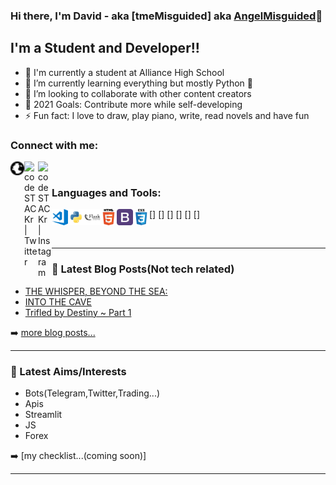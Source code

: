 ### Hi there, I'm David - aka [tmeMisguided] aka [AngelMisguided][website]👋

## I'm a Student and Developer!!

- 🔭 I'm currently a student at Alliance High School
- 🌱 I’m currently learning everything but mostly Python 🤣
- 👯 I’m looking to collaborate with other content creators
- 🥅 2021 Goals: Contribute more while self-developing
- ⚡ Fun fact: I love to draw, play piano, write, read novels and have fun

### Connect with me:

[<img align="left" alt="codeSTACKr.com" width="22px" src="https://raw.githubusercontent.com/iconic/open-iconic/master/svg/globe.svg" />][website]
[<img align="left" alt="codeSTACKr | Twitter" width="22px" src="https://cdn.jsdelivr.net/npm/simple-icons@v3/icons/twitter.svg" />][twitter]
[<img align="left" alt="codeSTACKr | Instagram" width="22px" src="https://cdn.jsdelivr.net/npm/simple-icons@v3/icons/instagram.svg" />][instagram]

<br />

### Languages and Tools:

[<img align="left" alt="Visual Studio Code" width="26px" src="https://raw.githubusercontent.com/github/explore/80688e429a7d4ef2fca1e82350fe8e3517d3494d/topics/visual-studio-code/visual-studio-code.png" />]
[<img align="left" alt="Python" width="26px" src="https://raw.githubusercontent.com/github/explore/80688e429a7d4ef2fca1e82350fe8e3517d3494d/topics/python/python.png" />]
[<img align="left" alt="Flask" width="26px" src="https://raw.githubusercontent.com/github/explore/80688e429a7d4ef2fca1e82350fe8e3517d3494d/topics/flask/flask.png" />]
[<img align="left" alt="HTML5" width="26px" src="https://raw.githubusercontent.com/github/explore/80688e429a7d4ef2fca1e82350fe8e3517d3494d/topics/html/html.png" />]
[<img align="left" alt="Bootstrap" width="26px" src="https://raw.githubusercontent.com/github/explore/80688e429a7d4ef2fca1e82350fe8e3517d3494d/topics/bootstrap/bootstrap.png" />]
[<img align="left" alt="CSS3" width="26px" src="https://raw.githubusercontent.com/github/explore/80688e429a7d4ef2fca1e82350fe8e3517d3494d/topics/css/css.png" />]

<br />

---

### 📕 Latest Blog Posts(Not tech related)

<!-- BLOG-POST-LIST:START -->
- [THE WHISPER, BEYOND THE SEA:](https://angelmisguided.wordpress.com/random_thoughts_by_thee-ano-ny-mous-enigma/)
- [INTO THE CAVE](https://angelmisguided.wordpress.com/random_thoughts_by_thee-ano-ny-mous-enigma/2/)
- [Trifled by Destiny ~ Part 1](https://angelmisguided.wordpress.com/2020/04/29/trifled-by-destiny-part-1/)
<!-- BLOG-POST-LIST:END -->

➡️ [more blog posts...](https://angelmisguided.wordpress.com)

---

### 📕 Latest Aims/Interests

<!-- AIMS-AMBITIONS-LIST:START -->
- Bots(Telegram,Twitter,Trading...)
- Apis
- Streamlit
- JS
- Forex
<!-- AIMS-AMBITIONS-LIST:END -->

➡️ [my checklist...(coming soon)]

---

[website]: https://angelmisguided.wordpress.com
[twitter]: https://twitter.com/_justmedave_
[instagram]: https://instagram.com/_justmedave
